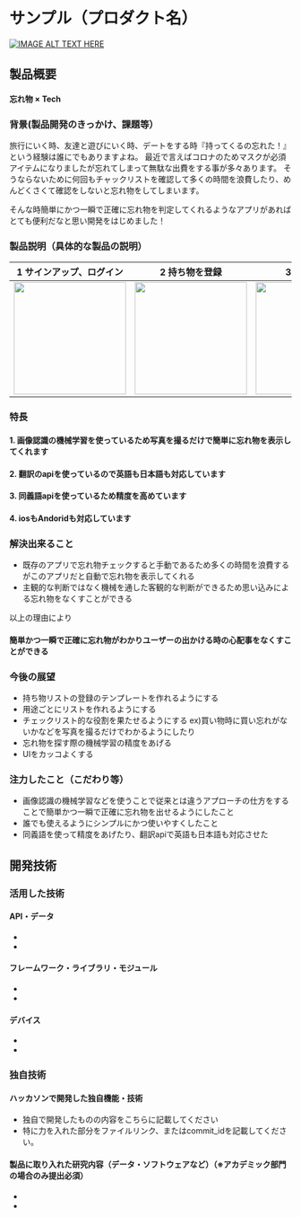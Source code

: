 # サンプル（プロダクト名）

[![IMAGE ALT TEXT HERE](https://jphacks.com/wp-content/uploads/2020/09/JPHACKS2020_ogp.jpg)](https://www.youtube.com/watch?v=G5rULR53uMk)

## 製品概要
#### 忘れ物 × Tech

### 背景(製品開発のきっかけ、課題等）
旅行にいく時、友達と遊びにいく時、デートをする時『持ってくるの忘れた！』という経験は誰にでもありますよね。
最近で言えばコロナのためマスクが必須アイテムになりましたが忘れてしまって無駄な出費をする事が多々あります。
そうならないために何回もチャックリストを確認して多くの時間を浪費したり、めんどくさくて確認をしないと忘れ物をしてしまいます。

そんな時簡単にかつ一瞬で正確に忘れ物を判定してくれるようなアプリがあればとても便利だなと思い開発をはじめました！
### 製品説明（具体的な製品の説明）
|1 サインアップ、ログイン|2 持ち物を登録|3 ホーム画面|4 写真を撮る|5 忘れ物を表示| 6 行ってらっしゃい！！
|---|---|---|---|---|---|
|<img src="https://i.gyazo.com/d278b6d261cfebdf9cf2b3b46d1e1e8e.png" width="200x45">|<img src="https://i.gyazo.com/998d46620fd51dd1e6d0f90e7926f3b5.png" width="200x45">|<img src="https://i.gyazo.com/9b16b762388d01580295d9750ef1e5bc.png" width="200x45">|<img src="https://i.gyazo.com/c92e3c1132b36ab10bc29f3bcc3bf8a1.png" width="200x45">|<img src="https://i.gyazo.com/2c9aae8b48cecf02410c6bf6f88a459a.png" width="200x45">|<img src="https://i.gyazo.com/88cd8f8d0ea3ea936d854099a898aa1b.png" width="200x50">


### 特長
#### 1. 画像認識の機械学習を使っているため写真を撮るだけで簡単に忘れ物を表示してくれます
#### 2. 翻訳のapiを使っているので英語も日本語も対応しています
#### 3. 同義語apiを使っているため精度を高めています
#### 4. iosもAndoridも対応しています

### 解決出来ること
* 既存のアプリで忘れ物チェックすると手動であるため多くの時間を浪費するがこのアプリだと自動で忘れ物を表示してくれる
* 主観的な判断ではなく機械を通した客観的な判断ができるため思い込みによる忘れ物をなくすことができる

以上の理由により
#### 簡単かつ一瞬で正確に忘れ物がわかりユーザーの出かける時の心配事をなくすことができる

### 今後の展望
* 持ち物リストの登録のテンプレートを作れるようにする
* 用途ごとにリストを作れるようにする
* チェックリスト的な役割を果たせるようにする
ex)買い物時に買い忘れがないかなどを写真を撮るだけでわかるようにしたり
* 忘れ物を探す際の機械学習の精度をあげる
* UIをカッコよくする

### 注力したこと（こだわり等）
* 画像認識の機械学習などを使うことで従来とは違うアプローチの仕方をすることで簡単かつ一瞬で正確に忘れ物を出せるようにしたこと
* 誰でも使えるようにシンプルにかつ使いやすくしたこと
* 同義語を使って精度をあげたり、翻訳apiで英語も日本語も対応させた

## 開発技術
### 活用した技術
#### API・データ
* 
* 

#### フレームワーク・ライブラリ・モジュール
* 
* 

#### デバイス
* 
* 

### 独自技術
#### ハッカソンで開発した独自機能・技術
* 独自で開発したものの内容をこちらに記載してください
* 特に力を入れた部分をファイルリンク、またはcommit_idを記載してください。

#### 製品に取り入れた研究内容（データ・ソフトウェアなど）（※アカデミック部門の場合のみ提出必須）
* 
* 
